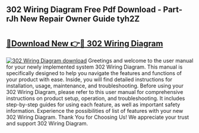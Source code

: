 ## 302 Wiring Diagram Free Pdf Download - Part-rJh New Repair Owner Guide tyh2Z

# <h2><a href="http://dfmuy66.blite.top/?on=302+Wiring+Diagram">🔗Download New 👉🔴 302 Wiring Diagram</a></h2>

[![302 Wiring Diagram download](https://i.imgur.com/lujVjoI.png)](http://dfmuy66.blite.top/?on=302+Wiring+Diagram)
Greetings and welcome to the user manual for your newly implemented system 302 Wiring Diagram. This manual is specifically designed to help you navigate the features and functions of your product with ease. Inside, you will find detailed instructions for installation, usage, maintenance, and troubleshooting. Before using your 302 Wiring Diagram, please refer to this user manual for comprehensive instructions on product setup, operation, and troubleshooting. It includes step-by-step guides for using each feature, as well as important safety information. Experience the possibilities of list of features with your new 302 Wiring Diagram. Thank You for Choosing Us! We appreciate your trust and support 302 Wiring Diagram.
